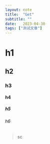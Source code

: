 ```yaml
---
layout: note
title:  "Get"
subtitle: ""
date:   2023-04-30 
tags: ["测试文章"]
---
```


# h1
## h2
### h3
#### h4
##### h5
###### h6

> sc